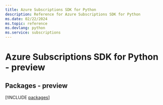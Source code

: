 ```yaml
---
title: Azure Subscriptions SDK for Python
description: Reference for Azure Subscriptions SDK for Python
ms.date: 02/22/2024
ms.topic: reference
ms.devlang: python
ms.service: subscriptions
---
```

# Azure Subscriptions SDK for Python - preview
## Packages - preview
[!INCLUDE [packages](subscriptions-index.md)]